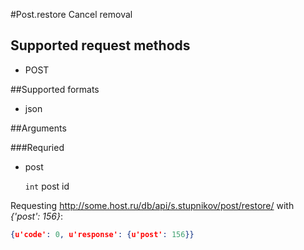 #Post.restore
Cancel removal

## Supported request methods 
* POST

##Supported formats
* json

##Arguments


###Requried
* post

   ```int``` post id


Requesting http://some.host.ru/db/api/s.stupnikov/post/restore/ with _{'post': 156}_:
```json
{u'code': 0, u'response': {u'post': 156}}
```
